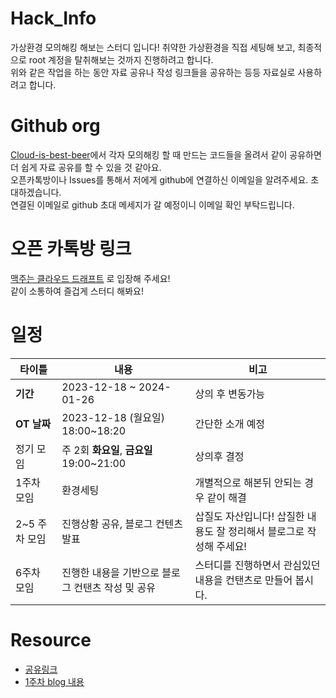 # Hack_Info

가상환경 모의해킹 해보는 스터디 입니다! 취약한 가상환경을 직접 세팅해 보고, 최종적으로 root 계정을 탈취해보는 것까지 진행하려고 합니다.
<br>위와 같은 작업을 하는 동안 자료 공유나 작성 링크들을 공유하는 등등 자료실로 사용하려고 합니다.


# Github org

[Cloud-is-best-beer](https://github.com/Cloud-is-best-beer)에서 각자 모의해킹 할 때 만드는 코드들을 올려서 같이 공유하면 더 쉽게 자료 공유를 할 수 있을 것 같아요.
<br>오픈카톡방이나 Issues를 통해서 저에게 github에 연결하신 이메일을 알려주세요. 초대하겠습니다.
<br>연결된 이메일로 github 초대 메세지가 갈 예정이니 이메일 확인 부탁드립니다.

# 오픈 카톡방 링크

[맥주는 클라우드 드래프트](https://open.kakao.com/o/g7FhS0Xf) 로 입장해 주세요!
<br>같이 소통하여 즐겁게 스터디 해봐요!

# 일정

|타이틀|내용|비고|
|---|---|---|
|**기간**| 2023-12-18 ~ 2024-01-26 | 상의 후 변동가능 |
|**OT 날짜**| 2023-12-18 (월요일) 18:00~18:20 | 간단한 소개 예정 |
|정기 모임| 주 2회 **화요일**, **금요일** 19:00~21:00 | 상의후 결정 |
| 1주차 모임 | 환경세팅 | 개별적으로 해본뒤 안되는 경우 같이 해결 |
| 2~5 주차 모임 | 진행상황 공유, 블로그 컨텐츠 발표 | 삽질도 자산입니다! 삽질한 내용도 잘 정리해서 블로그로 작성해 주세요! |
| 6주차 모임 | 진행한 내용을 기반으로 블로그 컨탠츠 작성 밎 공유 | 스터디를 진행하면서 관심있던 내용을 컨탠츠로 만들어 봅시다. |


# Resource

- [공유링크](https://github.com/Cloud-is-best-beer/Hack_Info/blob/main/resource/Link.md)
- [1주차 blog 내용](https://github.com/Cloud-is-best-beer/Hack_Info/blob/main/blog/week1.md)
